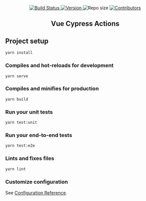 <p align="center">
  <a href="https://github.com/plinionaves/vue-cypress-actions/actions">
    <img src="https://github.com/plinionaves/vue-cypress-actions/actions/workflows/main.yml/badge.svg?sanitize=true" alt="Build Status">
  </a>
  <a href="https://github.com/plinionaves/vue-cypress-actions/releases">
    <img src="https://img.shields.io/github/package-json/v/plinionaves/vue-cypress-actions?sanitize=true" alt="Version">
  </a>
  <img src="https://img.shields.io/github/repo-size/plinionaves/vue-cypress-actions" alt="Repo size" />
  <a href="https://github.com/plinionaves/vue-cypress-actions/graphs/contributors">
    <img src="https://img.shields.io/github/contributors/plinionaves/vue-cypress-actions" alt="Contributors" />
  </a>
</p>

<h2 align="center">Vue Cypress Actions</h2>

## Project setup

```
yarn install
```

### Compiles and hot-reloads for development

```
yarn serve
```

### Compiles and minifies for production

```
yarn build
```

### Run your unit tests

```
yarn test:unit
```

### Run your end-to-end tests

```
yarn test:e2e
```

### Lints and fixes files

```
yarn lint
```

### Customize configuration

See [Configuration Reference](https://cli.vuejs.org/config/).
